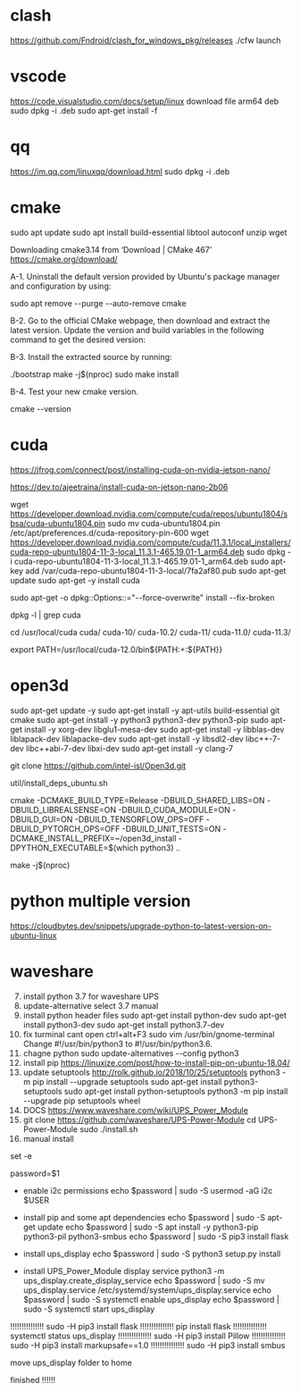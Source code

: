
# clash

https://github.com/Fndroid/clash_for_windows_pkg/releases
./cfw launch


# vscode

https://code.visualstudio.com/docs/setup/linux
download file arm64 deb
sudo dpkg -i <file>.deb
sudo apt-get install -f 

# qq

https://im.qq.com/linuxqq/download.html
sudo dpkg -i <file>.deb

# cmake

sudo apt update
sudo apt install build-essential libtool autoconf unzip wget

Downloading cmake3.14 from ‘Download | CMake 467’
https://cmake.org/download/

A-1. Uninstall the default version provided by Ubuntu's package manager and configuration by using:

sudo apt remove --purge --auto-remove cmake

B-2. Go to the official CMake webpage, then download and extract the latest version. Update the version and build variables in the following command to get the desired version:

B-3. Install the extracted source by running:

./bootstrap
make -j$(nproc)
sudo make install

B-4. Test your new cmake version.

cmake --version


# cuda

https://jfrog.com/connect/post/installing-cuda-on-nvidia-jetson-nano/

https://dev.to/ajeetraina/install-cuda-on-jetson-nano-2b06

wget https://developer.download.nvidia.com/compute/cuda/repos/ubuntu1804/sbsa/cuda-ubuntu1804.pin
sudo mv cuda-ubuntu1804.pin /etc/apt/preferences.d/cuda-repository-pin-600
wget https://developer.download.nvidia.com/compute/cuda/11.3.1/local_installers/cuda-repo-ubuntu1804-11-3-local_11.3.1-465.19.01-1_arm64.deb
sudo dpkg -i cuda-repo-ubuntu1804-11-3-local_11.3.1-465.19.01-1_arm64.deb
sudo apt-key add /var/cuda-repo-ubuntu1804-11-3-local/7fa2af80.pub
sudo apt-get update
sudo apt-get -y install cuda

sudo apt-get -o dpkg::Options::="--force-overwrite" install --fix-broken

dpkg -l | grep cuda

cd /usr/local/cuda
cuda/      cuda-10/   cuda-10.2/ cuda-11/   cuda-11.0/ cuda-11.3/

export PATH=/usr/local/cuda-12.0/bin${PATH:+:${PATH}}


# open3d

sudo apt-get update -y
sudo apt-get install -y apt-utils build-essential git cmake
sudo apt-get install -y python3 python3-dev python3-pip
sudo apt-get install -y xorg-dev libglu1-mesa-dev
sudo apt-get install -y libblas-dev liblapack-dev liblapacke-dev
sudo apt-get install -y libsdl2-dev libc++-7-dev libc++abi-7-dev libxi-dev
sudo apt-get install -y clang-7

git clone https://github.com/intel-isl/Open3d.git

util/install_deps_ubuntu.sh

cmake -DCMAKE_BUILD_TYPE=Release -DBUILD_SHARED_LIBS=ON -DBUILD_LIBREALSENSE=ON -DBUILD_CUDA_MODULE=ON -DBUILD_GUI=ON -DBUILD_TENSORFLOW_OPS=OFF -DBUILD_PYTORCH_OPS=OFF -DBUILD_UNIT_TESTS=ON -DCMAKE_INSTALL_PREFIX=~/open3d_install -DPYTHON_EXECUTABLE=$(which python3) ..

make -j$(nproc)


# python multiple version

https://cloudbytes.dev/snippets/upgrade-python-to-latest-version-on-ubuntu-linux

# waveshare

7. install python 3.7 for waveshare UPS
8. update-alternative select 3.7 manual
9. install python header files
sudo apt-get install python-dev
sudo apt-get install python3-dev
sudo apt-get install python3.7-dev
10. fix turminal cant open
ctrl+alt+F3
sudo vim /usr/bin/gnome-terminal
Change #!/usr/bin/python3 to #!/usr/bin/python3.6.
11. chagne python
sudo update-alternatives --config python3
12. install pip
https://linuxize.com/post/how-to-install-pip-on-ubuntu-18.04/
13. update setuptools
http://rolk.github.io/2018/10/25/setuptools
python3 -m pip install --upgrade setuptools
sudo apt-get install python3-setuptools
sudo apt-get install python-setuptools
python3 -m pip install --upgrade pip setuptools wheel
1. DOCS  https://www.waveshare.com/wiki/UPS_Power_Module
2. git clone https://github.com/waveshare/UPS-Power-Module
cd UPS-Power-Module
sudo ./install.sh
3. manual install

set -e

password=$1

- enable i2c permissions
echo $password | sudo -S usermod -aG i2c $USER

- install pip and some apt dependencies
echo $password | sudo -S apt-get update
echo $password | sudo -S apt install -y python3-pip python3-pil python3-smbus
echo $password | sudo -S pip3 install flask

- install ups_display
echo $password | sudo -S python3 setup.py install

- install UPS_Power_Module display service
python3 -m ups_display.create_display_service
echo $password | sudo -S mv ups_display.service /etc/systemd/system/ups_display.service
echo $password | sudo -S systemctl enable ups_display
echo $password | sudo -S systemctl start ups_display

!!!!!!!!!!!!!!! sudo -H pip3 install flask
!!!!!!!!!!!!!!! pip install flask
!!!!!!!!!!!!!!! systemctl status ups_display
!!!!!!!!!!!!!!! sudo -H pip3 install Pillow
!!!!!!!!!!!!!!! sudo -H pip3 install markupsafe==1.0
!!!!!!!!!!!!!!! sudo -H pip3 install smbus

move ups_display folder to home

finished !!!!!!